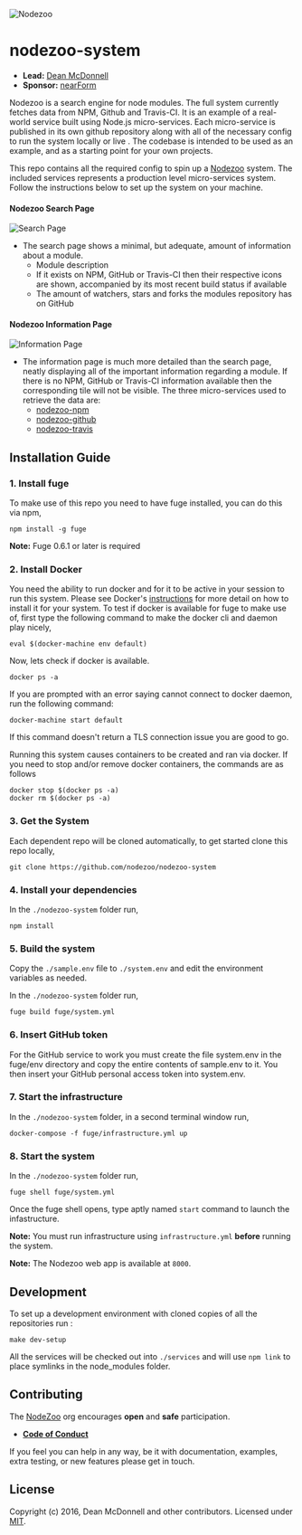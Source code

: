 ![Nodezoo][Logo]

# nodezoo-system

- __Lead:__ [Dean McDonnell][Lead]
- __Sponsor:__ [nearForm][Sponsor]

Nodezoo is a search engine for node modules. The full system currently fetches data from NPM, Github and Travis-CI. It is an example of a real-world service built using
Node.js micro-services. Each micro-service is published in its own github repository along with all
of the necessary config to run the system locally or live . The codebase is intended to be used as
an example, and as a starting point for your own projects.

This repo contains all the required config to spin up a [Nodezoo][] system. The included services
represents a production level micro-services system.
Follow the instructions below to set up the system on your machine.

#### Nodezoo Search Page
![Search Page][searchPage]
- The search page shows a minimal, but adequate, amount of information about a module.
  - Module description
  - If it exists on NPM, GitHub or Travis-CI then their respective icons are shown, accompanied by its most recent build status if available
  - The amount of watchers, stars and forks the modules repository has on GitHub

#### Nodezoo Information Page
![Information Page][infoPage]
- The information page is much more detailed than the search page, neatly displaying all of the important information regarding a module. If there is no NPM, GitHub or Travis-CI information available then the corresponding tile will not be visible. The three micro-services used to retrieve the data are:
  - [nodezoo-npm][]
  - [nodezoo-github][]
  - [nodezoo-travis][]

## Installation Guide

### 1. Install fuge
To make use of this repo you need to have fuge installed, you can do this via npm,

```
npm install -g fuge
```
__Note:__ Fuge 0.6.1 or later is required

### 2. Install Docker
You need the ability to run docker and for it to be active in your session to run this system.
Please see Docker's [instructions][docker] for more detail on how to install it for your system. To
test if docker is available for fuge to make use of, first type the following command to make the docker cli and daemon play nicely,

```
eval $(docker-machine env default)
```

Now, lets check if docker is available.


```
docker ps -a
```

If you are prompted with an error saying cannot connect to docker daemon, run the following command:

```
docker-machine start default
```

If this command doesn't return a TLS connection issue you are good to go.

Running this system causes containers to be created and ran via docker. If you need to stop and/or
remove docker containers, the commands are as follows

```
docker stop $(docker ps -a)
docker rm $(docker ps -a)
```

### 3. Get the System
Each dependent repo will be cloned automatically, to get started clone this repo locally,

```
git clone https://github.com/nodezoo/nodezoo-system
```

### 4. Install your dependencies
In the `./nodezoo-system` folder run,

```
npm install
```

### 5. Build the system

Copy the `./sample.env` file to `./system.env` and edit the environment variables as needed.

In the `./nodezoo-system` folder run,

```
fuge build fuge/system.yml
```

### 6. Insert GitHub token
For the GitHub service to work you must create the file system.env in the fuge/env directory and copy the entire contents of sample.env to it. You then insert your GitHub personal access token into system.env.

### 7. Start the infrastructure
In the `./nodezoo-system` folder, in a second terminal window run,

```
docker-compose -f fuge/infrastructure.yml up
```

### 8. Start the system
In the `./nodezoo-system` folder run,

```
fuge shell fuge/system.yml
```

Once the fuge shell opens, type aptly named `start` command to launch the infastructure.

__Note:__ You must run infrastructure using `infrastructure.yml` __before__ running the system.

__Note:__ The Nodezoo web app is available at `8000`.

## Development

To set up a development environment with cloned copies of all the repositories run :

```
make dev-setup
```

All the services will be checked out into `./services` and will use `npm link` to place symlinks
in the node_modules folder.

## Contributing
The [NodeZoo][] org encourages __open__ and __safe__ participation.

- __[Code of Conduct][CoC]__

If you feel you can help in any way, be it with documentation, examples, extra testing, or new
features please get in touch.

## License
Copyright (c) 2016, Dean McDonnell and other contributors.
Licensed under [MIT][Lic].


[Logo]: https://raw.githubusercontent.com/nodezoo/nodezoo-org/master/assets/logo-nodezoo.png
[Lead]: https://github.com/mcdonnelldean
[Sponsor]: http://www.nearform.com/
[CoC]: https://github.com/nodezoo/nodezoo-org/blob/master/CoC.md
[Lic]: ./LICENSE
[Nodezoo]: https://github.com/rjrodger/nodezoo
[Concorda]: https://github.com/nearform/concorda
[Vidi]: https://github.com/vidi-insights/vidi-dashboard
[docker]: https://docs.docker.com/engine/installation/
[searchPage]: https://github.com/nodezoo/nodezoo-org/blob/master/assets/search-page.png
[infoPage]: https://github.com/nodezoo/nodezoo-org/blob/master/assets/info-page.png
[nodezoo-npm]: https://github.com/nodezoo/nodezoo-npm
[nodezoo-github]: https://github.com/nodezoo/nodezoo-github
[nodezoo-travis]: https://github.com/nodezoo/nodezoo-travis
